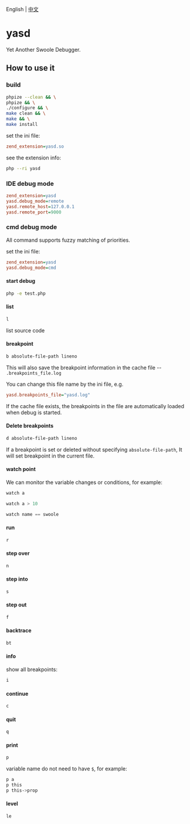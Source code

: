 English | [中文](./README-CN.md)

# yasd

Yet Another Swoole Debugger.

## How to use it

### build

```bash
phpize --clean && \
phpize && \
./configure && \
make clean && \
make && \
make install
```

set the ini file:

```ini
zend_extension=yasd.so
```

see the extension info:

```bash
php --ri yasd
```

### IDE debug mode

```ini
zend_extension=yasd
yasd.debug_mode=remote
yasd.remote_host=127.0.0.1
yasd.remote_port=9000
```

### cmd debug mode

All command supports fuzzy matching of priorities.

set the ini file:

```ini
zend_extension=yasd
yasd.debug_mode=cmd
```

#### start debug

```bash
php -e test.php
```

#### list

```bash
l
```

list source code

#### breakpoint

```bash
b absolute-file-path lineno
```

This will also save the breakpoint information in the cache file -- `.breakpoints_file.log`

You can change this file name by the ini file, e.g.

```ini
yasd.breakpoints_file="yasd.log"
```

If the cache file exists, the breakpoints in the file are automatically loaded when debug is started.

#### Delete breakpoints

```bash
d absolute-file-path lineno
```

If a breakpoint is set or deleted without specifying `absolute-file-path`, It will set breakpoint in the current file.

#### watch point

We can monitor the variable changes or conditions, for example:

```cpp
watch a
```

```cpp
watch a > 10
```

```cpp
watch name == swoole
```

#### run

```bash
r
```

#### step over

```bash
n
```

#### step into

```bash
s
```

#### step out

```bash
f
```

#### backtrace

```bash
bt
```

#### info

show all breakpoints:

```bash
i
```

#### continue

```bash
c
```

#### quit

```bash
q
```

#### print

```bash
p
```

variable name do not need to have `$`, for example:

```bash
p a
p this
p this->prop
```

#### level

```bash
le
```
